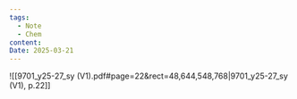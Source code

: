 ```yaml
---
tags:
  - Note
  - Chem
content:
Date: 2025-03-21
---
```


![[9701_y25-27_sy (V1).pdf#page=22&rect=48,644,548,768|9701_y25-27_sy (V1), p.22]]
